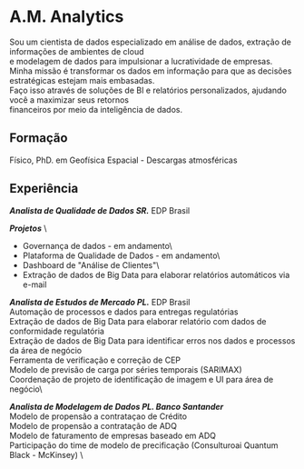 # A.M. Analytics

Sou um cientista de dados especializado em análise de dados, extração de informações de ambientes de cloud \
e modelagem de dados para impulsionar a lucratividade de empresas. \
Minha missão é transformar os dados em informação para que as decisões estratégicas estejam mais embasadas.\
Faço isso através de soluções de BI e relatórios personalizados, ajudando você a maximizar seus retornos \
financeiros por meio da inteligência de dados.


## Formação
Físico, PhD. em Geofísica Espacial - Descargas atmosféricas

## Experiência
***Analista de Qualidade de Dados SR.*** EDP Brasil

***Projetos*** \
- Governança de dados - em andamento\
- Plataforma de Qualidade de Dados - em andamento\
- Dashboard de "Análise de Clientes"\
- Extração de dados de Big Data para elaborar relatórios automáticos via e-mail


***Analista de Estudos de Mercado PL.*** EDP Brasil\
Automação de processos e dados para entregas regulatórias\
Extração de dados de Big Data para elaborar relatório com dados de  conformidade regulatória\
Extração de dados de Big Data para identificar erros nos dados e processos da área de negócio\
Ferramenta de verificação e correção de CEP\
Modelo de previsão de carga por séries temporais (SARIMAX)\
Coordenação de projeto de identificação de imagem e UI para área de negócio\


***Analista de Modelagem de Dados PL. Banco Santander*** \
Modelo de propensão a contrataçao de Crédito \
Modelo de propensão a contratação de ADQ \
Modelo de faturamento de empresas baseado em ADQ \
Participação do time de modelo de precificação (Consulturoai Quantum Black - McKinsey) \
